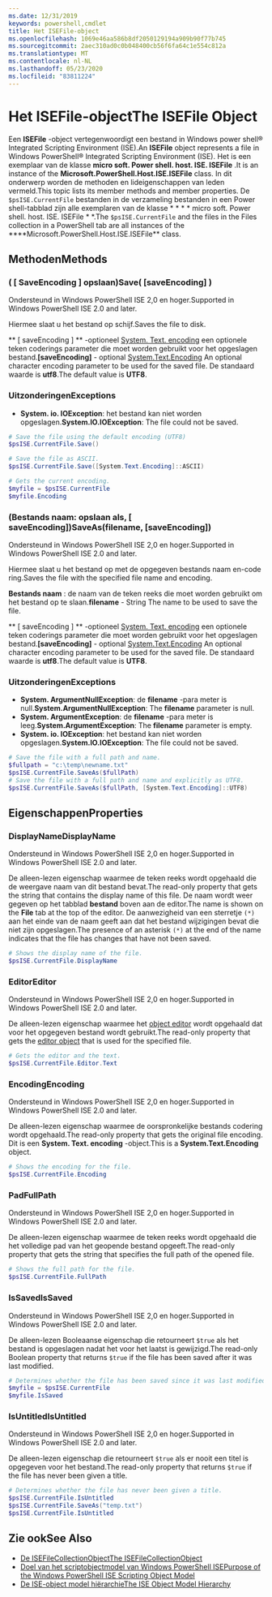 ```yaml
---
ms.date: 12/31/2019
keywords: powershell,cmdlet
title: Het ISEFile-object
ms.openlocfilehash: 1069e46aa586b8df2050129194a909b90f77b745
ms.sourcegitcommit: 2aec310ad0c0b048400cb56f6fa64c1e554c812a
ms.translationtype: MT
ms.contentlocale: nl-NL
ms.lasthandoff: 05/23/2020
ms.locfileid: "83811224"
---
```

# <a name="the-isefile-object"></a><span data-ttu-id="40554-103">Het ISEFile-object</span><span class="sxs-lookup"><span data-stu-id="40554-103">The ISEFile Object</span></span>

<span data-ttu-id="40554-104">Een **ISEFile** -object vertegenwoordigt een bestand in Windows power shell® Integrated Scripting Environment (ISE).</span><span class="sxs-lookup"><span data-stu-id="40554-104">An **ISEFile** object represents a file in Windows PowerShell® Integrated Scripting Environment (ISE).</span></span> <span data-ttu-id="40554-105">Het is een exemplaar van de klasse **micro soft. Power shell. host. ISE. ISEFile** .</span><span class="sxs-lookup"><span data-stu-id="40554-105">It is an instance of the **Microsoft.PowerShell.Host.ISE.ISEFile** class.</span></span> <span data-ttu-id="40554-106">In dit onderwerp worden de methoden en lideigenschappen van leden vermeld.</span><span class="sxs-lookup"><span data-stu-id="40554-106">This topic lists its member methods and member properties.</span></span> <span data-ttu-id="40554-107">De `$psISE.CurrentFile` bestanden in de verzameling bestanden in een Power shell-tabblad zijn alle exemplaren van de klasse \* \* \* \* micro soft. Power shell. host. ISE. ISEFile \* \*.</span><span class="sxs-lookup"><span data-stu-id="40554-107">The `$psISE.CurrentFile` and the files in the Files collection in a PowerShell tab are all instances of the \*\*\*\*Microsoft.PowerShell.Host.ISE.ISEFile\*\* class.</span></span>

## <a name="methods"></a><span data-ttu-id="40554-108">Methoden</span><span class="sxs-lookup"><span data-stu-id="40554-108">Methods</span></span>

### <a name="save-saveencoding-"></a><span data-ttu-id="40554-109">\( \[ SaveEncoding \] opslaan\)</span><span class="sxs-lookup"><span data-stu-id="40554-109">Save\( \[saveEncoding\] \)</span></span>

<span data-ttu-id="40554-110">Ondersteund in Windows PowerShell ISE 2,0 en hoger.</span><span class="sxs-lookup"><span data-stu-id="40554-110">Supported in Windows PowerShell ISE 2.0 and later.</span></span>

<span data-ttu-id="40554-111">Hiermee slaat u het bestand op schijf.</span><span class="sxs-lookup"><span data-stu-id="40554-111">Saves the file to disk.</span></span>

<span data-ttu-id="40554-112">\*\* \[ saveEncoding \] \*\* -optioneel [System. Text. encoding](https://msdn.microsoft.com/library/system.text.encoding.aspx) een optionele teken coderings parameter die moet worden gebruikt voor het opgeslagen bestand.</span><span class="sxs-lookup"><span data-stu-id="40554-112">**\[saveEncoding\]** - optional [System.Text.Encoding](https://msdn.microsoft.com/library/system.text.encoding.aspx) An optional character encoding parameter to be used for the saved file.</span></span> <span data-ttu-id="40554-113">De standaard waarde is **utf8**.</span><span class="sxs-lookup"><span data-stu-id="40554-113">The default value is **UTF8**.</span></span>

### <a name="exceptions"></a><span data-ttu-id="40554-114">Uitzonderingen</span><span class="sxs-lookup"><span data-stu-id="40554-114">Exceptions</span></span>

- <span data-ttu-id="40554-115">**System. io. IOException**: het bestand kan niet worden opgeslagen.</span><span class="sxs-lookup"><span data-stu-id="40554-115">**System.IO.IOException**: The file could not be saved.</span></span>

```powershell
# Save the file using the default encoding (UTF8)
$psISE.CurrentFile.Save()

# Save the file as ASCII.
$psISE.CurrentFile.Save([System.Text.Encoding]::ASCII)

# Gets the current encoding.
$myfile = $psISE.CurrentFile
$myfile.Encoding
```

### <a name="saveasfilename-saveencoding"></a><span data-ttu-id="40554-116">\(Bestands naam: opslaan als, \[ saveEncoding\]\)</span><span class="sxs-lookup"><span data-stu-id="40554-116">SaveAs\(filename, \[saveEncoding\]\)</span></span>

<span data-ttu-id="40554-117">Ondersteund in Windows PowerShell ISE 2,0 en hoger.</span><span class="sxs-lookup"><span data-stu-id="40554-117">Supported in Windows PowerShell ISE 2.0 and later.</span></span>

<span data-ttu-id="40554-118">Hiermee slaat u het bestand op met de opgegeven bestands naam en-code ring.</span><span class="sxs-lookup"><span data-stu-id="40554-118">Saves the file with the specified file name and encoding.</span></span>

<span data-ttu-id="40554-119">**Bestands naam** : de naam van de teken reeks die moet worden gebruikt om het bestand op te slaan.</span><span class="sxs-lookup"><span data-stu-id="40554-119">**filename** - String The name to be used to save the file.</span></span>

<span data-ttu-id="40554-120">\*\* \[ saveEncoding \] \*\* -optioneel [System. Text. encoding](https://msdn.microsoft.com/library/system.text.encoding.aspx) een optionele teken coderings parameter die moet worden gebruikt voor het opgeslagen bestand.</span><span class="sxs-lookup"><span data-stu-id="40554-120">**\[saveEncoding\]** - optional [System.Text.Encoding](https://msdn.microsoft.com/library/system.text.encoding.aspx) An optional character encoding parameter to be used for the saved file.</span></span> <span data-ttu-id="40554-121">De standaard waarde is **utf8**.</span><span class="sxs-lookup"><span data-stu-id="40554-121">The default value is **UTF8**.</span></span>

### <a name="exceptions"></a><span data-ttu-id="40554-122">Uitzonderingen</span><span class="sxs-lookup"><span data-stu-id="40554-122">Exceptions</span></span>

- <span data-ttu-id="40554-123">**System. ArgumentNullException**: de **filename** -para meter is null.</span><span class="sxs-lookup"><span data-stu-id="40554-123">**System.ArgumentNullException**: The **filename** parameter is null.</span></span>
- <span data-ttu-id="40554-124">**System. ArgumentException**: de **filename** -para meter is leeg.</span><span class="sxs-lookup"><span data-stu-id="40554-124">**System.ArgumentException**: The **filename** parameter is empty.</span></span>
- <span data-ttu-id="40554-125">**System. io. IOException**: het bestand kan niet worden opgeslagen.</span><span class="sxs-lookup"><span data-stu-id="40554-125">**System.IO.IOException**: The file could not be saved.</span></span>

```powershell
# Save the file with a full path and name.
$fullpath = "c:\temp\newname.txt"
$psISE.CurrentFile.SaveAs($fullPath)
# Save the file with a full path and name and explicitly as UTF8.
$psISE.CurrentFile.SaveAs($fullPath, [System.Text.Encoding]::UTF8)
```

## <a name="properties"></a><span data-ttu-id="40554-126">Eigenschappen</span><span class="sxs-lookup"><span data-stu-id="40554-126">Properties</span></span>

### <a name="displayname"></a><span data-ttu-id="40554-127">DisplayName</span><span class="sxs-lookup"><span data-stu-id="40554-127">DisplayName</span></span>

<span data-ttu-id="40554-128">Ondersteund in Windows PowerShell ISE 2,0 en hoger.</span><span class="sxs-lookup"><span data-stu-id="40554-128">Supported in Windows PowerShell ISE 2.0 and later.</span></span>

<span data-ttu-id="40554-129">De alleen-lezen eigenschap waarmee de teken reeks wordt opgehaald die de weergave naam van dit bestand bevat.</span><span class="sxs-lookup"><span data-stu-id="40554-129">The read-only property that gets the string that contains the display name of this file.</span></span> <span data-ttu-id="40554-130">De naam wordt weer gegeven op het tabblad **bestand** boven aan de editor.</span><span class="sxs-lookup"><span data-stu-id="40554-130">The name is shown on the **File** tab at the top of the editor.</span></span> <span data-ttu-id="40554-131">De aanwezigheid van een sterretje `(*)` aan het einde van de naam geeft aan dat het bestand wijzigingen bevat die niet zijn opgeslagen.</span><span class="sxs-lookup"><span data-stu-id="40554-131">The presence of an asterisk `(*)` at the end of the name indicates that the file has changes that have not been saved.</span></span>

```powershell
# Shows the display name of the file.
$psISE.CurrentFile.DisplayName
```

### <a name="editor"></a><span data-ttu-id="40554-132">Editor</span><span class="sxs-lookup"><span data-stu-id="40554-132">Editor</span></span>

<span data-ttu-id="40554-133">Ondersteund in Windows PowerShell ISE 2,0 en hoger.</span><span class="sxs-lookup"><span data-stu-id="40554-133">Supported in Windows PowerShell ISE 2.0 and later.</span></span>

<span data-ttu-id="40554-134">De alleen-lezen eigenschap waarmee het [object editor](The-ISEEditor-Object.md) wordt opgehaald dat voor het opgegeven bestand wordt gebruikt.</span><span class="sxs-lookup"><span data-stu-id="40554-134">The read-only property that gets the [editor object](The-ISEEditor-Object.md) that is used for the specified file.</span></span>

```powershell
# Gets the editor and the text.
$psISE.CurrentFile.Editor.Text
```

### <a name="encoding"></a><span data-ttu-id="40554-135">Encoding</span><span class="sxs-lookup"><span data-stu-id="40554-135">Encoding</span></span>

<span data-ttu-id="40554-136">Ondersteund in Windows PowerShell ISE 2,0 en hoger.</span><span class="sxs-lookup"><span data-stu-id="40554-136">Supported in Windows PowerShell ISE 2.0 and later.</span></span>

<span data-ttu-id="40554-137">De alleen-lezen eigenschap waarmee de oorspronkelijke bestands codering wordt opgehaald.</span><span class="sxs-lookup"><span data-stu-id="40554-137">The read-only property that gets the original file encoding.</span></span> <span data-ttu-id="40554-138">Dit is een **System. Text. encoding** -object.</span><span class="sxs-lookup"><span data-stu-id="40554-138">This is a **System.Text.Encoding** object.</span></span>

```powershell
# Shows the encoding for the file.
$psISE.CurrentFile.Encoding
```

### <a name="fullpath"></a><span data-ttu-id="40554-139">Pad</span><span class="sxs-lookup"><span data-stu-id="40554-139">FullPath</span></span>

<span data-ttu-id="40554-140">Ondersteund in Windows PowerShell ISE 2,0 en hoger.</span><span class="sxs-lookup"><span data-stu-id="40554-140">Supported in Windows PowerShell ISE 2.0 and later.</span></span>

<span data-ttu-id="40554-141">De alleen-lezen eigenschap waarmee de teken reeks wordt opgehaald die het volledige pad van het geopende bestand opgeeft.</span><span class="sxs-lookup"><span data-stu-id="40554-141">The read-only property that gets the string that specifies the full path of the opened file.</span></span>

```powershell
# Shows the full path for the file.
$psISE.CurrentFile.FullPath
```

### <a name="issaved"></a><span data-ttu-id="40554-142">IsSaved</span><span class="sxs-lookup"><span data-stu-id="40554-142">IsSaved</span></span>

<span data-ttu-id="40554-143">Ondersteund in Windows PowerShell ISE 2,0 en hoger.</span><span class="sxs-lookup"><span data-stu-id="40554-143">Supported in Windows PowerShell ISE 2.0 and later.</span></span>

<span data-ttu-id="40554-144">De alleen-lezen Booleaanse eigenschap die retourneert `$true` als het bestand is opgeslagen nadat het voor het laatst is gewijzigd.</span><span class="sxs-lookup"><span data-stu-id="40554-144">The read-only Boolean property that returns `$true` if the file has been saved after it was last modified.</span></span>

```powershell
# Determines whether the file has been saved since it was last modified.
$myfile = $psISE.CurrentFile
$myfile.IsSaved
```

### <a name="isuntitled"></a><span data-ttu-id="40554-145">IsUntitled</span><span class="sxs-lookup"><span data-stu-id="40554-145">IsUntitled</span></span>

<span data-ttu-id="40554-146">Ondersteund in Windows PowerShell ISE 2,0 en hoger.</span><span class="sxs-lookup"><span data-stu-id="40554-146">Supported in Windows PowerShell ISE 2.0 and later.</span></span>

<span data-ttu-id="40554-147">De alleen-lezen eigenschap die retourneert `$true` als er nooit een titel is opgegeven voor het bestand.</span><span class="sxs-lookup"><span data-stu-id="40554-147">The read-only property that returns `$true` if the file has never been given a title.</span></span>

```powershell
# Determines whether the file has never been given a title.
$psISE.CurrentFile.IsUntitled
$psISE.CurrentFile.SaveAs("temp.txt")
$psISE.CurrentFile.IsUntitled
```

## <a name="see-also"></a><span data-ttu-id="40554-148">Zie ook</span><span class="sxs-lookup"><span data-stu-id="40554-148">See Also</span></span>

- [<span data-ttu-id="40554-149">De ISEFileCollectionObject</span><span class="sxs-lookup"><span data-stu-id="40554-149">The ISEFileCollectionObject</span></span>](The-ISEFileCollection-Object.md)
- [<span data-ttu-id="40554-150">Doel van het scriptobjectmodel van Windows PowerShell ISE</span><span class="sxs-lookup"><span data-stu-id="40554-150">Purpose of the Windows PowerShell ISE Scripting Object Model</span></span>](Purpose-of-the-Windows-PowerShell-ISE-Scripting-Object-Model.md)
- [<span data-ttu-id="40554-151">De ISE-object model hiërarchie</span><span class="sxs-lookup"><span data-stu-id="40554-151">The ISE Object Model Hierarchy</span></span>](The-ISE-Object-Model-Hierarchy.md)
